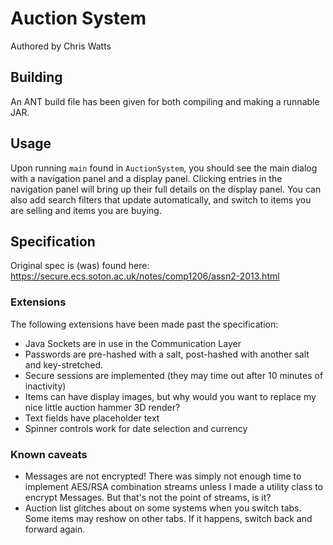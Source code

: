 # Auction System
Authored by Chris Watts

## Building
An ANT build file has been given for both compiling and making a runnable JAR.

## Usage
Upon running `main` found in `AuctionSystem`, you should see the main dialog with a navigation panel and a display panel.
Clicking entries in the navigation panel will bring up their full details on the display panel. You can also add search filters that update automatically, and switch to items you are selling and items you are buying.

## Specification
Original spec is (was) found here: https://secure.ecs.soton.ac.uk/notes/comp1206/assn2-2013.html

### Extensions
The following extensions have been made past the specification:

  * Java Sockets are in use in the Communication Layer
  * Passwords are pre-hashed with a salt, post-hashed with another salt and key-stretched.
  * Secure sessions are implemented (they may time out after 10 minutes of inactivity)
  * Items can have display images, but why would you want to replace my nice little auction hammer 3D render?
  * Text fields have placeholder text
  * Spinner controls work for date selection and currency
  
### Known caveats

  * Messages are not encrypted! There was simply not enough time to implement AES/RSA combination streams unless I made a utility class to encrypt Messages. But that's not the point of streams, is it?
  * Auction list glitches about on some systems when you switch tabs. Some items may reshow on other tabs. If it happens, switch back and forward again.